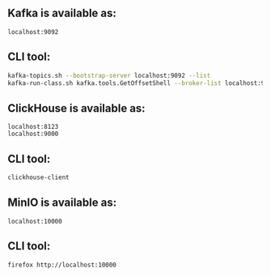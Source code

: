 ## Kafka is available as:
```url
localhost:9092
```
## CLI tool:
```bash
kafka-topics.sh --bootstrap-server localhost:9092 --list
kafka-run-class.sh kafka.tools.GetOffsetShell --broker-list localhost:9092 --topic qwe --time -1 --offsets 1
```

## ClickHouse is available as:
```url
localhost:8123
localhost:9000
```
## CLI tool:
```bash
clickhouse-client
```

## MinIO is available as:
```url
localhost:10000
```
## CLI tool:
```bash
firefox http://localhost:10000
```
